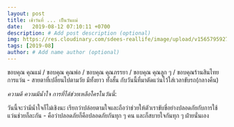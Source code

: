 ```yaml
---
layout: post
title: เช้าวันที่ ... เป็นวันแม่
date:   2019-08-12 07:10:11 +0700
description: # Add post description (optional)
img: https://res.cloudinary.com/sdees-reallife/image/upload/v1565795927/IMG_20190812_205125.jpg # Add image post (optional)
tags: [2019-08]
author: # Add name author (optional)
---
```

ขอบคุณ คุณแม่ / ขอบคุณ คุณพ่อ / ขอบคุณ คุณภรรยา / ขอบคุณ คุณลูก ๆ / ขอบคุณร้านสินไทยการแว่น - สายตาที่เปลี่ยนไปตามวัย มีทั้งยาว ทั้งสั้น กับวันนี้ที่มาตัดแว่นไว้ใส่เวลาขับรถ(กลางคืน)

<i class="fa fa-child" style="color:plum"></i>

*ความดี ความมีน้ำใจ การที่ได้ช่วยเหลือใครในวันนี้*:

วันนี้จะว่ามีน้ำใจก็ไม่เชิงนะ เรียกว่าปล่อยตามใจและถือว่าช่วยให้ตัวเราขับขี่อย่างปลอดภัยกับการใช้แว่นช่วยก็ละกัน - คือว่าปลอดภัยก็คือปลอดภัยกันทุก ๆ คน และก็สบายใจกันทุก ๆ ฝ่ายนั่นเอง

